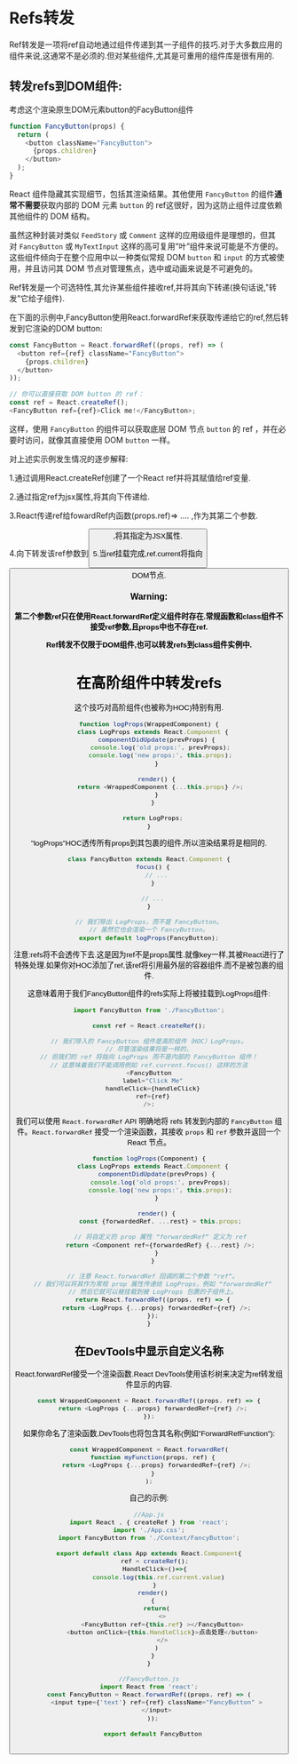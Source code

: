 # Refs转发

Ref转发是一项将ref自动地通过组件传递到其一子组件的技巧.对于大多数应用的组件来说,这通常不是必须的.但对某些组件,尤其是可重用的组件库是很有用的.

## 转发refs到DOM组件:

考虑这个渲染原生DOM元素button的FacyButton组件

```js
function FancyButton(props) {
  return (
    <button className="FancyButton">
      {props.children}
    </button>
  );
}
```

React 组件隐藏其实现细节，包括其渲染结果。其他使用 `FancyButton` 的组件**通常不需要**获取内部的 DOM 元素 `button` 的 ref这很好，因为这防止组件过度依赖其他组件的 DOM 结构。 

虽然这种封装对类似 `FeedStory` 或 `Comment` 这样的应用级组件是理想的，但其对 `FancyButton` 或 `MyTextInput` 这样的高可复用“叶”组件来说可能是不方便的。这些组件倾向于在整个应用中以一种类似常规 DOM `button` 和 `input` 的方式被使用，并且访问其 DOM 节点对管理焦点，选中或动画来说是不可避免的。 

Ref转发是一个可选特性,其允许某些组件接收ref,并将其向下转递(换句话说,"转发"它给子组件).

在下面的示例中,FancyButton使用React.forwardRef来获取传递给它的ref,然后转发到它渲染的DOM button:

```js
const FancyButton = React.forwardRef((props, ref) => (
  <button ref={ref} className="FancyButton">
    {props.children}
  </button>
));

// 你可以直接获取 DOM button 的 ref：
const ref = React.createRef();
<FancyButton ref={ref}>Click me!</FancyButton>;
```

这样，使用 `FancyButton` 的组件可以获取底层 DOM 节点 `button` 的 ref ，并在必要时访问，就像其直接使用 DOM `button` 一样。 

对上述实示例发生情况的逐步解释:

1.通过调用React.createRef创建了一个React ref并将其赋值给ref变量.

2.通过指定ref为jsx属性,将其向下传递给<FancyButton ref={ref}>.

3.React传递ref给fowardRef内函数(props.ref)=> ....  ,作为其第二个参数.

4.向下转发该ref参数到<button ref={ref}>,将其指定为JSX属性.

5.当ref挂载完成,ref.current将指向<button>DOM节点.

### Warning:

**第二个参数ref只在使用React.forwardRef定义组件时存在.常规函数和class组件不接受ref参数,且props中也不存在ref.**

**Ref转发不仅限于DOM组件,也可以转发refs到class组件实例中.**

# 在高阶组件中转发refs

这个技巧对高阶组件(也被称为HOC)特别有用.

```js
function logProps(WrappedComponent) {
  class LogProps extends React.Component {
    componentDidUpdate(prevProps) {
      console.log('old props:', prevProps);
      console.log('new props:', this.props);
    }

    render() {
      return <WrappedComponent {...this.props} />;
    }
  }

  return LogProps;
}
```

"logProps"HOC透传所有props到其包裹的组件,所以渲染结果将是相同的.

```js
class FancyButton extends React.Component {
  focus() {
    // ...
  }

  // ...
}

// 我们导出 LogProps，而不是 FancyButton。
// 虽然它也会渲染一个 FancyButton。
export default logProps(FancyButton);
```

注意:refs将不会透传下去.这是因为ref不是props属性.就像key一样,其被React进行了特殊处理.如果你对HOC添加了ref,该ref将引用最外层的容器组件,而不是被包裹的组件.

这意味着用于我们FancyButton组件的refs实际上将被挂载到LogProps组件:

```js
import FancyButton from './FancyButton';

const ref = React.createRef();

// 我们导入的 FancyButton 组件是高阶组件（HOC）LogProps。
// 尽管渲染结果将是一样的，
// 但我们的 ref 将指向 LogProps 而不是内部的 FancyButton 组件！
// 这意味着我们不能调用例如 ref.current.focus() 这样的方法
<FancyButton
  label="Click Me"
  handleClick={handleClick}
  ref={ref}
/>;
```

我们可以使用 `React.forwardRef` API 明确地将 refs 转发到内部的 `FancyButton` 组件。`React.forwardRef` 接受一个渲染函数，其接收 `props` 和 `ref` 参数并返回一个 React 节点。 

```js
function logProps(Component) {
  class LogProps extends React.Component {
    componentDidUpdate(prevProps) {
      console.log('old props:', prevProps);
      console.log('new props:', this.props);
    }

    render() {
      const {forwardedRef, ...rest} = this.props;

      // 将自定义的 prop 属性 “forwardedRef” 定义为 ref
      return <Component ref={forwardedRef} {...rest} />;
    }
  }

  // 注意 React.forwardRef 回调的第二个参数 “ref”。
  // 我们可以将其作为常规 prop 属性传递给 LogProps，例如 “forwardedRef”
  // 然后它就可以被挂载到被 LogProps 包裹的子组件上。
  return React.forwardRef((props, ref) => {
    return <LogProps {...props} forwardedRef={ref} />;
  });
}
```

## 在DevTools中显示自定义名称

React.forwardRef接受一个渲染函数.React DevTools使用该杉树来决定为ref转发组件显示的内容.

```js
const WrappedComponent = React.forwardRef((props, ref) => {
  return <LogProps {...props} forwardedRef={ref} />;
});
```

如果你命名了渲染函数,DevTools也将包含其名称(例如"ForwardRefFunction"):

```js
const WrappedComponent = React.forwardRef(
  function myFunction(props, ref) {
    return <LogProps {...props} forwardedRef={ref} />;
  }
);
```

自己的示例:

```js
//App.js
import React , { createRef } from 'react';
import './App.css';
import FancyButton from './Context/FancyButton';

export default class App extends React.Component{
   ref = createRef();
   HandleClick=()=>{
     console.log(this.ref.current.value)
   }
  render()
  {
    return(
       <>
       <FancyButton ref={this.ref} ></FancyButton>
       <button onClick={this.HandleClick}>点击处理</button>
       </>
    )
  }
}

```

```js
//FancyButton.js
import React from 'react';
const FancyButton = React.forwardRef((props, ref) => (
    <input type={'text'} ref={ref} className="FancyButton" >
    </input>
  ));

  export default FancyButton
  
```

